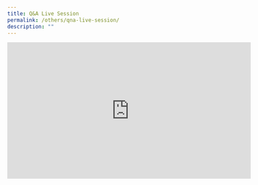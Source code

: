 ```yaml
---
title: Q&A Live Session
permalink: /others/qna-live-session/
description: ""
---
```

<div class="bp-youtube">

<iframe width="560" height="315" src="https://www.youtube.com/embed/bDhP23wgJYE" title="YouTube video player" frameborder="0" allow="accelerometer; autoplay; clipboard-write; encrypted-media; gyroscope; picture-in-picture" allowfullscreen></iframe>

</div>